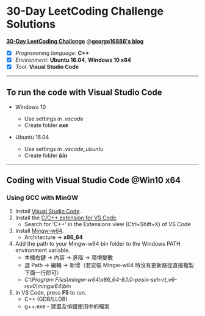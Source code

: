 # 30-Day LeetCoding Challenge Solutions

[**30-Day LeetCoding Challenge**](https://george16886.gitlab.io/categories/LeetCode/30-Day-LeetCoding-Challenge/) @[**george16886's blog**](https://george16886.gitlab.io)

* [x] *Programming language*: **C++**
* [x] *Environment*: **Ubuntu 16.04**, **Windows 10 x64**
* [x] *Tool*: **Visual Studio Code** 

---

## To run the code with Visual Studio Code 

* Windows 10
  * Use settings in *.vscode*
  * Create folder ***exe*** 

* Ubuntu 16.04
  * Use settings in *.vscode_ubuntu*
  * Create folder ***bin*** 

---

## Coding with Visual Studio Code @Win10 x64

### Using GCC with MinGW

1. Install [Visual Studio Code](https://code.visualstudio.com/download).
2. Install the [C/C++ extension for VS Code](https://marketplace.visualstudio.com/items?itemName=ms-vscode.cpptools).
   - Search for 'C++' in the Extensions view (Ctrl+Shift+X) of VS Code 
3. Install [Mingw-w64](https://sourceforge.net/projects/mingw-w64/files/Toolchains%20targetting%20Win32/Personal%20Builds/mingw-builds/installer/mingw-w64-install.exe/download).
   - Architecture -> **x86_64**
4. Add the path to your Mingw-w64 bin folder to the Windows PATH environment variable.
   - 本機右鍵 -> 內容 -> 進階 -> 環境變數
   - 選 Path -> 編輯 -> 新增（若安裝 Mingw-w64 時沒有更新路徑直接複製下面一行即可）
   - *C:\Program Files\mingw-w64\x86_64-8.1.0-posix-seh-rt_v6-rev0\mingw64\bin*
5. In VS Code, press **F5** to run.
   - C++ (GDB/LLDB)
   - g++.exe - 建置及偵錯使用中的檔案
